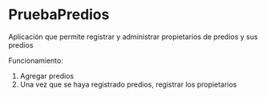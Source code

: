 # PruebaPredios
Aplicación que permite registrar y administrar propietarios de predios y sus predios

Funcionamiento:
1. Agregar predios
2. Una vez que se haya registrado predios, registrar los propietarios
